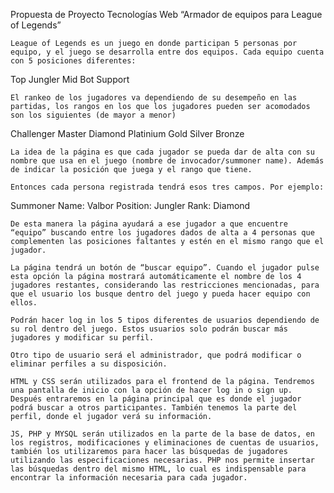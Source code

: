 Propuesta de Proyecto 
Tecnologías Web
“Armador de equipos para League of Legends”


	League of Legends es un juego en donde participan 5 personas por equipo, y el juego se desarrolla entre dos equipos. Cada equipo cuenta con 5 posiciones diferentes:
Top
Jungler
Mid
Bot
Support

	El rankeo de los jugadores va dependiendo de su desempeño en las partidas, los rangos en los que los jugadores pueden ser acomodados son los siguientes (de mayor a menor)
Challenger
Master
Diamond
Platinium
Gold
Silver
Bronze

	La idea de la página es que cada jugador se pueda dar de alta con su nombre que usa en el juego (nombre de invocador/summoner name). Además de indicar la posición que juega y el rango que tiene.

	Entonces cada persona registrada tendrá esos tres campos. Por ejemplo:
Summoner Name: Valbor
Position: Jungler
Rank: Diamond

	De esta manera la página ayudará a ese jugador a que encuentre “equipo” buscando entre los jugadores dados de alta a 4 personas que complementen las posiciones faltantes y estén en el mismo rango que el jugador.

	La página tendrá un botón de “buscar equipo”. Cuando el jugador pulse esta opción la página mostrará automáticamente el nombre de los 4 jugadores restantes, considerando las restricciones mencionadas, para que el usuario los busque dentro del juego y pueda hacer equipo con ellos.

	Podrán hacer log in los 5 tipos diferentes de usuarios dependiendo de su rol dentro del juego. Estos usuarios solo podrán buscar más jugadores y modificar su perfil.

	Otro tipo de usuario será el administrador, que podrá modificar o eliminar perfiles a su disposición. 

	HTML y CSS serán utilizados para el frontend de la página. Tendremos una pantalla de inicio con la opción de hacer log in o sign up. Después entraremos en la página principal que es donde el jugador podrá buscar a otros participantes. También tenemos la parte del perfil, donde el jugador verá su información.

	JS, PHP y MYSQL serán utilizados en la parte de la base de datos, en los registros, modificaciones y eliminaciones de cuentas de usuarios, también los utilizaremos para hacer las búsquedas de jugadores utilizando las especificaciones necesarias. PHP nos permite insertar las búsquedas dentro del mismo HTML, lo cual es indispensable para encontrar la información necesaria para cada jugador.

